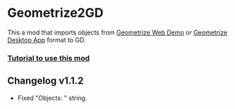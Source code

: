 # Geometrize2GD

This a mod that imports objects from [Geometrize Web Demo](https://www.samcodes.co.uk/project/geometrize-haxe-web/) or [Geometrize Desktop App](https://www.geometrize.co.uk/) format to GD.

### [Tutorial to use this mod](https://github.com/ShineUA/geometrize2gd-mod-geode/blob/main/README.md)

## Changelog v1.1.2

- Fixed "Objects: " string.
